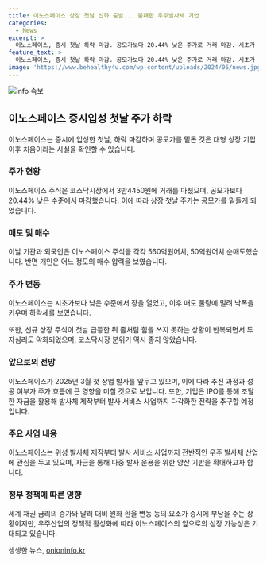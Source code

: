 ```yaml
---
title: 이노스페이스 상장 첫날 신화 출발... 불패한 우주발사체 기업
categories:
  - News
excerpt: >
  이노스페이스, 증시 첫날 하락 마감. 공모가보다 20.44% 낮은 주가로 거래 마감. 시초가 0.7% 높은 4만3900원에 형성하고 하락. 기관과 외국인 순매도로 하락 압력. 주식 첫날 급등 후 투자심리 저하. 코스닥지수도 17.24포인트(2.04%) 하락. 미국 국채 10년물 금리와 원화 환율 상승으로 부담. 이노스페이스의 앞으로의 발사 계획이 관건. IPO 자금을 활용해 발사 운용 및 R&D 강화를 계획.
feature_text: >
  이노스페이스, 증시 첫날 하락 마감. 공모가보다 20.44% 낮은 주가로 거래 마감. 시초가 0.7% 높은 4만3900원에 형성하고 하락. 기관과 외국인 순매도로 하락 압력. 주식 첫날 급등 후 투자심리 저하. 코스닥지수도 17.24포인트(2.04%) 하락. 미국 국채 10년물 금리와 원화 환율 상승으로 부담. 이노스페이스의 앞으로의 발사 계획이 관건. IPO 자금을 활용해 발사 운용 및 R&D 강화를 계획.
image: 'https://www.behealthy4u.com/wp-content/uploads/2024/06/news.jpg'
---
```


<p><img src="https://www.behealthy4u.com/wp-content/uploads/2024/06/news.jpg" alt="info 속보" /></p>

<h2 data-ke-size="size26">이노스페이스 증시입성 첫날 주가 하락</h2>

<p data-ke-size="size16">이노스페이스는 증시에 입성한 첫날, 하락 마감하며 공모가를 밑돈 것은 대형 상장 기업 이후 처음이라는 사실을 확인할 수 있습니다.</p>

<h3>주가 현황</h3>

<p data-ke-size="size16">이노스페이스 주식은 코스닥시장에서 3만4450원에 거래를 마쳤으며, 공모가보다 20.44% 낮은 수준에서 마감했습니다. 이에 따라 상장 첫날 주가는 공모가를 밑돌게 되었습니다.</p>

<h3>매도 및 매수</h3>

<p data-ke-size="size16">이날 기관과 외국인은 이노스페이스 주식을 각각 560억원어치, 50억원어치 순매도했습니다. 반면 개인은 어느 정도의 매수 압력을 보였습니다.</p>

<h3>주가 변동</h3>

<p data-ke-size="size16">이노스페이스는 시초가보다 낮은 수준에서 장을 열었고, 이후 매도 물량에 밀려 낙폭을 키우며 하락세를 보였습니다.</p>

<p data-ke-size="size16">또한, 신규 상장 주식이 첫날 급등한 뒤 좀처럼 힘을 쓰지 못하는 상황이 반복되면서 투자심리도 악화되었으며, 코스닥시장 분위기 역시 좋지 않았습니다.</p>

<h3>앞으로의 전망</h3>

<p data-ke-size="size16">이노스페이스가 2025년 3월 첫 상업 발사를 앞두고 있으며, 이에 따라 추진 과정과 성공 여부가 주가 흐름에 큰 영향을 미칠 것으로 보입니다. 또한, 기업은 IPO를 통해 조달한 자금을 활용해 발사체 제작부터 발사 서비스 사업까지 다각화한 전략을 추구할 예정입니다.</p>

<h3>주요 사업 내용</h3>

<p data-ke-size="size16">이노스페이스는 위성 발사체 제작부터 발사 서비스 사업까지 전반적인 우주 발사체 산업에 관심을 두고 있으며, 자금을 통해 다중 발사 운용을 위한 양산 기반을 확대하고자 합니다.</p>

<h3>정부 정책에 따른 영향</h3>

<p data-ke-size="size16">세계 채권 금리의 증가와 달러 대비 원화 환율 변동 등의 요소가 증시에 부담을 주는 상황이지만, 우주산업의 정책적 활성화에 따라 이노스페이스의 앞으로의 성장 가능성은 기대되고 있습니다.</p>
생생한 뉴스, <a href="https://onioninfo.kr" rel="dofollow">onioninfo.kr</a>


